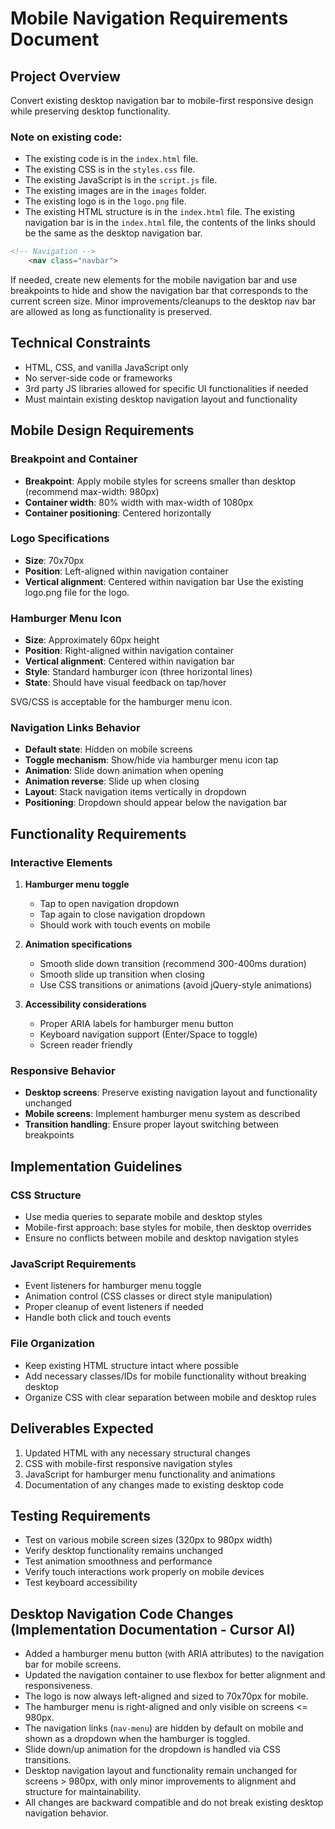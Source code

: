 # Mobile Navigation Requirements Document

## Project Overview
Convert existing desktop navigation bar to mobile-first responsive design while preserving desktop functionality.
### Note on existing code:
- The existing code is in the `index.html` file.
- The existing CSS is in the `styles.css` file.
- The existing JavaScript is in the `script.js` file.
- The existing images are in the `images` folder.
- The existing logo is in the `logo.png` file.
- The existing HTML structure is in the `index.html` file.
The existing navigation bar is in the `index.html` file, the contents of the links should be the same as the desktop navigation bar.

```html
<!-- Navigation -->
    <nav class="navbar">
```

If needed, create new elements for the mobile navigation bar and use breakpoints to hide and show the navigation bar that corresponds to the current screen size.
Minor improvements/cleanups to the desktop nav bar are allowed as long as functionality is preserved.



## Technical Constraints
- HTML, CSS, and vanilla JavaScript only
- No server-side code or frameworks
- 3rd party JS libraries allowed for specific UI functionalities if needed
- Must maintain existing desktop navigation layout and functionality

## Mobile Design Requirements

### Breakpoint and Container
- **Breakpoint**: Apply mobile styles for screens smaller than desktop (recommend max-width: 980px)
- **Container width**: 80% width with max-width of 1080px
- **Container positioning**: Centered horizontally

### Logo Specifications
- **Size**: 70x70px
- **Position**: Left-aligned within navigation container
- **Vertical alignment**: Centered within navigation bar
Use the existing logo.png file for the logo.

### Hamburger Menu Icon
- **Size**: Approximately 60px height
- **Position**: Right-aligned within navigation container
- **Vertical alignment**: Centered within navigation bar
- **Style**: Standard hamburger icon (three horizontal lines)
- **State**: Should have visual feedback on tap/hover

SVG/CSS is acceptable for the hamburger menu icon.

### Navigation Links Behavior
- **Default state**: Hidden on mobile screens
- **Toggle mechanism**: Show/hide via hamburger menu icon tap
- **Animation**: Slide down animation when opening
- **Animation reverse**: Slide up when closing
- **Layout**: Stack navigation items vertically in dropdown
- **Positioning**: Dropdown should appear below the navigation bar

## Functionality Requirements

### Interactive Elements
1. **Hamburger menu toggle**
   - Tap to open navigation dropdown
   - Tap again to close navigation dropdown
   - Should work with touch events on mobile

2. **Animation specifications**
   - Smooth slide down transition (recommend 300-400ms duration)
   - Smooth slide up transition when closing
   - Use CSS transitions or animations (avoid jQuery-style animations)

3. **Accessibility considerations**
   - Proper ARIA labels for hamburger menu button
   - Keyboard navigation support (Enter/Space to toggle)
   - Screen reader friendly

### Responsive Behavior
- **Desktop screens**: Preserve existing navigation layout and functionality unchanged
- **Mobile screens**: Implement hamburger menu system as described
- **Transition handling**: Ensure proper layout switching between breakpoints

## Implementation Guidelines

### CSS Structure
- Use media queries to separate mobile and desktop styles
- Mobile-first approach: base styles for mobile, then desktop overrides
- Ensure no conflicts between mobile and desktop navigation styles

### JavaScript Requirements
- Event listeners for hamburger menu toggle
- Animation control (CSS classes or direct style manipulation)
- Proper cleanup of event listeners if needed
- Handle both click and touch events

### File Organization
- Keep existing HTML structure intact where possible
- Add necessary classes/IDs for mobile functionality without breaking desktop
- Organize CSS with clear separation between mobile and desktop rules

## Deliverables Expected
1. Updated HTML with any necessary structural changes
2. CSS with mobile-first responsive navigation styles
3. JavaScript for hamburger menu functionality and animations
4. Documentation of any changes made to existing desktop code

## Testing Requirements
- Test on various mobile screen sizes (320px to 980px width)
- Verify desktop functionality remains unchanged
- Test animation smoothness and performance
- Verify touch interactions work properly on mobile devices
- Test keyboard accessibility

## Desktop Navigation Code Changes (Implementation Documentation - Cursor AI)

- Added a hamburger menu button (with ARIA attributes) to the navigation bar for mobile screens.
- Updated the navigation container to use flexbox for better alignment and responsiveness.
- The logo is now always left-aligned and sized to 70x70px for mobile.
- The hamburger menu is right-aligned and only visible on screens <= 980px.
- The navigation links (`nav-menu`) are hidden by default on mobile and shown as a dropdown when the hamburger is toggled.
- Slide down/up animation for the dropdown is handled via CSS transitions.
- Desktop navigation layout and functionality remain unchanged for screens > 980px, with only minor improvements to alignment and structure for maintainability.
- All changes are backward compatible and do not break existing desktop navigation behavior.

